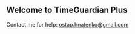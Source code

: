 ## Welcome to TimeGuardian Plus
Contact me for help: [ostap.hnatenko@gmail.com](mailto:ostap.hnatenko@gmail.com)
